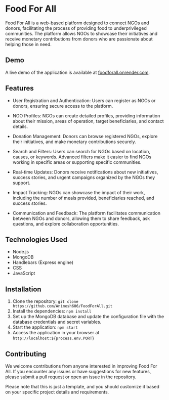 # Food For All

Food For All is a web-based platform designed to connect NGOs and donors, facilitating the process of providing food to underprivileged communities. The platform allows NGOs to showcase their initiatives and receive monetary contributions from donors who are passionate about helping those in need.

## Demo

A live demo of the application is available at [foodforall.onrender.com](https://foodforall.onrender.com).

## Features

- User Registration and Authentication: Users can register as NGOs or donors, ensuring secure access to the platform.

- NGO Profiles: NGOs can create detailed profiles, providing information about their mission, areas of operation, target beneficiaries, and contact details.

- Donation Management: Donors can browse registered NGOs, explore their initiatives, and make monetary contributions securely.

- Search and Filters: Users can search for NGOs based on location, causes, or keywords. Advanced filters make it easier to find NGOs working in specific areas or supporting specific communities.

- Real-time Updates: Donors receive notifications about new initiatives, success stories, and urgent campaigns organized by the NGOs they support.

- Impact Tracking: NGOs can showcase the impact of their work, including the number of meals provided, beneficiaries reached, and success stories.

- Communication and Feedback: The platform facilitates communication between NGOs and donors, allowing them to share feedback, ask questions, and explore collaboration opportunities.

## Technologies Used

- Node.js
- MongoDB
- Handlebars (Express engine)
- CSS
- JavaScript

## Installation

1. Clone the repository: `git clone https://github.com/Animesh606/FoodForAll.git`
2. Install the dependencies: `npm install`
3. Set up the MongoDB database and update the configuration file with the database credentials and secret variables.
4. Start the application: `npm start`
5. Access the application in your browser at `http://localhost:${process.env.PORT}`

## Contributing

We welcome contributions from anyone interested in improving Food For All. If you encounter any issues or have suggestions for new features, please submit a pull request or open an issue in the repository.

Please note that this is just a template, and you should customize it based on your specific project details and requirements.